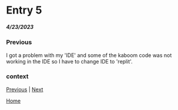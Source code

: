 # Entry 5
##### 4/23/2023

### Previous
I got a problem with my 'IDE' and some of the kaboom code was not working in the IDE so I have to change IDE to 'replit'.

### context


[Previous](entry04.md) | [Next](entry06.md)

[Home](../README.md)
